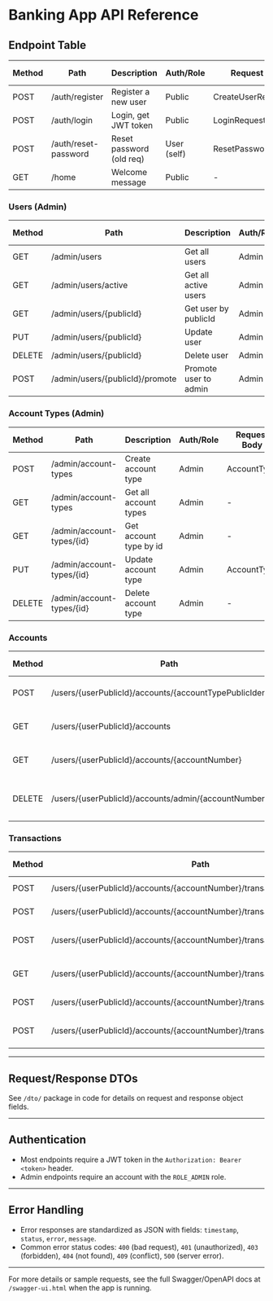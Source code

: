 # Banking App API Reference

## Endpoint Table

| Method | Path                                                       | Description                       | Auth/Role         | Request Body                   | Response Type |
|--------|------------------------------------------------------------|-----------------------------------|-------------------|-------------------------------|--------------|
| POST   | /auth/register                                             | Register a new user               | Public            | CreateUserRequest             | UserResponse  |
| POST   | /auth/login                                                | Login, get JWT token              | Public            | LoginRequest                  | String (JWT)  |
| POST   | /auth/reset-password                                       | Reset password (old req)          | User (self)       | ResetPasswordRequest          | String        |
| GET    | /home                                                      | Welcome message                   | Public            | -                             | String        |

### Users (Admin)

| Method | Path                          | Description                  | Auth/Role     | Request Body         | Response Type |
|--------|-------------------------------|------------------------------|---------------|---------------------|--------------|
| GET    | /admin/users                  | Get all users                | Admin         | -                   | List<User>   |
| GET    | /admin/users/active           | Get all active users         | Admin         | -                   | List<User>   |
| GET    | /admin/users/{publicId}       | Get user by publicId         | Admin         | -                   | User         |
| PUT    | /admin/users/{publicId}       | Update user                  | Admin         | UpdateUserRequest   | User         |
| DELETE | /admin/users/{publicId}       | Delete user                  | Admin         | -                   | void         |
| POST   | /admin/users/{publicId}/promote| Promote user to admin        | Admin         | -                   | User         |

### Account Types (Admin)

| Method | Path                          | Description                  | Auth/Role     | Request Body         | Response Type |
|--------|-------------------------------|------------------------------|---------------|---------------------|--------------|
| POST   | /admin/account-types          | Create account type          | Admin         | AccountType         | AccountType  |
| GET    | /admin/account-types          | Get all account types        | Admin         | -                   | List<AccountType> |
| GET    | /admin/account-types/{id}     | Get account type by id       | Admin         | -                   | AccountType  |
| PUT    | /admin/account-types/{id}     | Update account type          | Admin         | AccountType         | AccountType  |
| DELETE | /admin/account-types/{id}     | Delete account type          | Admin         | -                   | void         |

### Accounts

| Method | Path                                                      | Description                       | Auth/Role         | Request Body                   | Response Type |
|--------|-----------------------------------------------------------|-----------------------------------|-------------------|-------------------------------|--------------|
| POST   | /users/{userPublicId}/accounts/{accountTypePublicIdentifier} | Create account for user & type    | User (self)       | CreateAccountRequest           | Account      |
| GET    | /users/{userPublicId}/accounts                            | Get all accounts for user         | User (self)/Admin | -                             | List<Account>|
| GET    | /users/{userPublicId}/accounts/{accountNumber}            | Get account details               | User (self)/Admin | -                             | Account      |
| DELETE | /users/{userPublicId}/accounts/admin/{accountNumber}      | Close account (soft delete)       | Admin             | -                             | void         |

### Transactions

| Method | Path                                                                       | Description                       | Auth/Role         | Request Body                   | Response Type |
|--------|----------------------------------------------------------------------------|-----------------------------------|-------------------|-------------------------------|--------------|
| POST   | /users/{userPublicId}/accounts/{accountNumber}/transactions/deposit        | Deposit funds                     | User (self)       | TransactionRequestForDeposit   | Transaction  |
| POST   | /users/{userPublicId}/accounts/{accountNumber}/transactions/withdraw       | Withdraw funds                    | User (self)       | TransactionRequestForWithdrawal| Transaction  |
| POST   | /users/{userPublicId}/accounts/{accountNumber}/transactions/transfer       | Transfer to another account       | User (self)       | TransactionRequestForTransfer  | Transaction  |
| GET    | /users/{userPublicId}/accounts/{accountNumber}/transactions                | Get transaction history           | User (self)       | -                             | List<Transaction> |
| POST   | /users/{userPublicId}/accounts/{accountNumber}/transactions/admin/reverse  | Reverse a transaction             | Admin             | ReverseTransactionRequest      | Transaction  |
| POST   | /users/{userPublicId}/accounts/{accountNumber}/transactions/filter         | Filter & paginate transactions    | User (self)       | TransactionHistoryFilterRequest| Page<Transaction> |

---

## Request/Response DTOs

See `/dto/` package in code for details on request and response object fields.

---

## Authentication

- Most endpoints require a JWT token in the `Authorization: Bearer <token>` header.
- Admin endpoints require an account with the `ROLE_ADMIN` role.

---

## Error Handling

- Error responses are standardized as JSON with fields: `timestamp`, `status`, `error`, `message`.
- Common error status codes: `400` (bad request), `401` (unauthorized), `403` (forbidden), `404` (not found), `409` (conflict), `500` (server error).

---

For more details or sample requests, see the full Swagger/OpenAPI docs at `/swagger-ui.html` when the app is running.